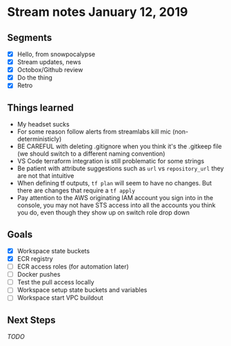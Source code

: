 # Stream notes January 12, 2019

## Segments

- [x] Hello, from snowpocalypse
- [x] Stream updates, news
- [x] Octobox/Github review
- [x] Do the thing
- [x] Retro

## Things learned

- My headset sucks
- For some reason follow alerts from streamlabs kill mic (non-deterministicly)
- BE CAREFUL with deleting .gitignore when you think it's the .gitkeep file (we should switch to a different naming convention)
- VS Code terraform integration is still problematic for some strings
- Be patient with attribute suggestions such as `url` vs `repository_url` they are not that intuitive
- When defining tf outputs, `tf plan` will seem to have no changes. But there are changes that require a `tf apply`
- Pay attention to the AWS originating IAM account you sign into in the console, you may not have STS access into all the accounts you think you do, even though they show up on switch role drop down

## Goals

- [x] Workspace state buckets
- [x] ECR registry
- [ ] ECR access roles (for automation later)
- [ ] Docker pushes
- [ ] Test the pull access locally
- [ ] Workspace setup state buckets and variables
- [ ] Workspace start VPC buildout

## Next Steps

_TODO_
